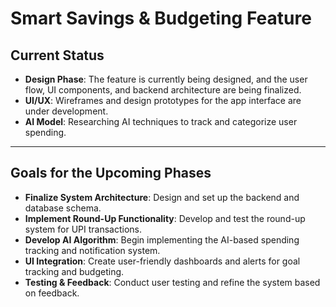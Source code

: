 # Smart Savings & Budgeting Feature

## Current Status
- **Design Phase**: The feature is currently being designed, and the user flow, UI components, and backend architecture are being finalized.
- **UI/UX**: Wireframes and design prototypes for the app interface are under development.
- **AI Model**: Researching AI techniques to track and categorize user spending.
  
---

## Goals for the Upcoming Phases
- **Finalize System Architecture**: Design and set up the backend and database schema.
- **Implement Round-Up Functionality**: Develop and test the round-up system for UPI transactions.
- **Develop AI Algorithm**: Begin implementing the AI-based spending tracking and notification system.
- **UI Integration**: Create user-friendly dashboards and alerts for goal tracking and budgeting.
- **Testing & Feedback**: Conduct user testing and refine the system based on feedback.
